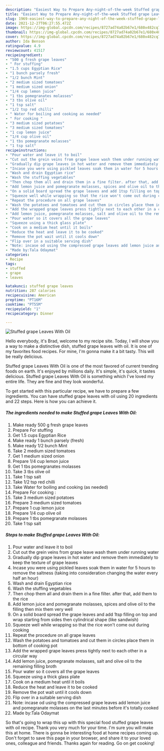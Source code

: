 ```yaml
---
description: "Easiest Way to Prepare Any-night-of-the-week Stuffed grape Leaves With Oil"
title: "Easiest Way to Prepare Any-night-of-the-week Stuffed grape Leaves With Oil"
slug: 1969-easiest-way-to-prepare-any-night-of-the-week-stuffed-grape-leaves-with-oil
date: 2021-12-27T06:27:55.472Z
image: https://img-global.cpcdn.com/recipes/8727ad74a02b67e1/680x482cq70/stuffed-grape-leaves-with-oil-recipe-main-photo.jpg
thumbnail: https://img-global.cpcdn.com/recipes/8727ad74a02b67e1/680x482cq70/stuffed-grape-leaves-with-oil-recipe-main-photo.jpg
cover: https://img-global.cpcdn.com/recipes/8727ad74a02b67e1/680x482cq70/stuffed-grape-leaves-with-oil-recipe-main-photo.jpg
author: Ida Benson
ratingvalue: 4.9
reviewcount: 41517
recipeingredient:
- "500 g fresh grape leaves"
- " For stuffing"
- "1.5 cups Egyptian Rice"
- "1 bunch parsely fresh"
- "1/2 bunch Mint"
- "2 medium sized tomatoes"
- "1 medium sized onion"
- "1/4 cup lemon juice"
- "1 tbs pomegranates molasses"
- "3 tbs olive oil"
- "1 tsp salt"
- "1/2 tsp red chilli"
- " Water for boiling and cooking as needed"
- " For cooking "
- "3 medium sized potatoes"
- "3 medium sized tomatoes"
- "1 cup lemon juice"
- "1/4 cup olive oil"
- "1 tbs pomegranate molasses"
- "1 tsp salt"
recipeinstructions:
- "Pour water and leave it to boil"
- "Cut out the grein veins from grape leave wash them under running water"
- "Gradually dip grape leaves in hot water and remove them immediately to keep the texture of grape leaves"
- "Incase you were using pickled leaves soak them in water for 5 hours to remove the saltness (taking into consideration changing the water every half an hour)"
- "Wash and drain Egyptian rice"
- "Wash the stuffing vegetables"
- "Then chop them all and drain them in a fine filter. after that, add them to the rice"
- "Add lemon juice and pomegranate molasses, spices and olive oil to the filling then mix them very well"
- "On a solid board spread the grape leaves and add 1tsp filling on top and wrap starting from sides then cylindrical shape (like sandwish)"
- "Squeeze well while wrapping so that the rice won't come out during cooking"
- "Repeat the procedure on all grape leaves"
- "Wash the potatoes and tomatoes and cut them in circles place them in bottom of cooking pot"
- "Add the wrapped grape leaves press tightly next to each other in a circular way"
- "Add lemon juice, pomegranate molasses, salt and olive oil to the remaining filling broth"
- "Pour water so it covers all the grape leaves"
- "Squeeze using a thick glass plate"
- "Cook on a medium heat until it boils"
- "Reduce the heat and leave it to be cooked"
- "Remove the pot wait until it cools down"
- "Flip over in a suitable serving dish"
- "Note: incase od using the compressed grape leaves add lemon juice and pomegranate molasses on the last minutes before it's totally cooked"
- "Made by:Tala Odaymat"
categories:
- Recipe
tags:
- stuffed
- grape
- leaves

katakunci: stuffed grape leaves 
nutrition: 287 calories
recipecuisine: American
preptime: "PT16M"
cooktime: "PT55M"
recipeyield: "1"
recipecategory: Dinner

---
```



![Stuffed grape Leaves With Oil](https://img-global.cpcdn.com/recipes/8727ad74a02b67e1/680x482cq70/stuffed-grape-leaves-with-oil-recipe-main-photo.jpg)

Hello everybody, it's Brad, welcome to my recipe site. Today, I will show you a way to make a distinctive dish, stuffed grape leaves with oil. It is one of my favorites food recipes. For mine, I'm gonna make it a bit tasty. This will be really delicious.



Stuffed grape Leaves With Oil is one of the most favored of current trending foods on earth. It's enjoyed by millions daily. It's simple, it's quick, it tastes delicious. Stuffed grape Leaves With Oil is something which I've loved my entire life. They are fine and they look wonderful.


To get started with this particular recipe, we have to prepare a few ingredients. You can have stuffed grape leaves with oil using 20 ingredients and 22 steps. Here is how you can achieve it.

<!--inarticleads1-->

##### The ingredients needed to make Stuffed grape Leaves With Oil:

1. Make ready 500 g fresh grape leaves
1. Prepare  For stuffing
1. Get 1.5 cups Egyptian Rice
1. Make ready 1 bunch parsely (fresh)
1. Make ready 1/2 bunch Mint
1. Take 2 medium sized tomatoes
1. Get 1 medium sized onion
1. Prepare 1/4 cup lemon juice
1. Get 1 tbs pomegranates molasses
1. Take 3 tbs olive oil
1. Take 1 tsp salt
1. Take 1/2 tsp red chilli
1. Take  Water for boiling and cooking (as needed)
1. Prepare  For cooking :
1. Take 3 medium sized potatoes
1. Prepare 3 medium sized tomatoes
1. Prepare 1 cup lemon juice
1. Prepare 1/4 cup olive oil
1. Prepare 1 tbs pomegranate molasses
1. Take 1 tsp salt




<!--inarticleads2-->

##### Steps to make Stuffed grape Leaves With Oil:

1. Pour water and leave it to boil
1. Cut out the grein veins from grape leave wash them under running water
1. Gradually dip grape leaves in hot water and remove them immediately to keep the texture of grape leaves
1. Incase you were using pickled leaves soak them in water for 5 hours to remove the saltness (taking into consideration changing the water every half an hour)
1. Wash and drain Egyptian rice
1. Wash the stuffing vegetables
1. Then chop them all and drain them in a fine filter. after that, add them to the rice
1. Add lemon juice and pomegranate molasses, spices and olive oil to the filling then mix them very well
1. On a solid board spread the grape leaves and add 1tsp filling on top and wrap starting from sides then cylindrical shape (like sandwish)
1. Squeeze well while wrapping so that the rice won't come out during cooking
1. Repeat the procedure on all grape leaves
1. Wash the potatoes and tomatoes and cut them in circles place them in bottom of cooking pot
1. Add the wrapped grape leaves press tightly next to each other in a circular way
1. Add lemon juice, pomegranate molasses, salt and olive oil to the remaining filling broth
1. Pour water so it covers all the grape leaves
1. Squeeze using a thick glass plate
1. Cook on a medium heat until it boils
1. Reduce the heat and leave it to be cooked
1. Remove the pot wait until it cools down
1. Flip over in a suitable serving dish
1. Note: incase od using the compressed grape leaves add lemon juice and pomegranate molasses on the last minutes before it's totally cooked
1. Made by:Tala Odaymat




So that's going to wrap this up with this special food stuffed grape leaves with oil recipe. Thank you very much for your time. I'm sure you will make this at home. There is gonna be interesting food at home recipes coming up. Don't forget to save this page in your browser, and share it to your loved ones, colleague and friends. Thanks again for reading. Go on get cooking!
